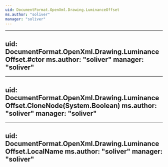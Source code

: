 ```yaml
---
uid: DocumentFormat.OpenXml.Drawing.LuminanceOffset
ms.author: "soliver"
manager: "soliver"
---
```


---
uid: DocumentFormat.OpenXml.Drawing.LuminanceOffset.#ctor
ms.author: "soliver"
manager: "soliver"
---

---
uid: DocumentFormat.OpenXml.Drawing.LuminanceOffset.CloneNode(System.Boolean)
ms.author: "soliver"
manager: "soliver"
---

---
uid: DocumentFormat.OpenXml.Drawing.LuminanceOffset.LocalName
ms.author: "soliver"
manager: "soliver"
---
